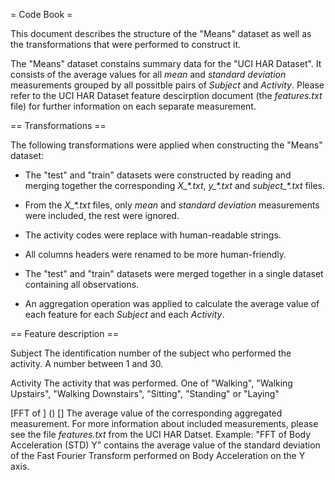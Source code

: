 = Code Book =

This document describes the structure of the "Means" dataset as well as the transformations that
were performed to construct it.

The "Means" dataset constains summary data for the "UCI HAR Dataset". It consists of the average
values for all _mean_ and _standard deviation_ measurements grouped by all possitble pairs of
*Subject* and *Activity*. Please refer to the UCI HAR Dataset feature descirption document
(the *features.txt* file) for further information on each separate measurement.

== Transformations ==

The following transformations were applied when constructing the "Means" dataset:

 * The "test" and "train" datasets were constructed by reading and merging together the
 corresponding *X_\*.txt*, *y_\*.txt* and *subject_\*.txt* files.

 * From the *X_\*.txt* files, only _mean_ and _standard deviation_ measurements were included, the
 rest were ignored.

 * The activity codes were replace with human-readable strings.

 * All columns headers were renamed to be more human-friendly.

 * The "test" and "train" datasets were merged together in a single dataset containing all observations.

 * An aggregation operation was applied to calculate the average value of each feature for each
 *Subject* and each *Activity*.

== Feature description ==

Subject
	The identification number of the subject who performed the activity. A number between 1 and 30.

Activity
	The activity that was performed. One of "Walking", "Walking Upstairs", "Walking Downstairs",
	"Sitting", "Standing" or "Laying"

[FFT of ]<measurement> (<aggregation>) [<axis>]
	The average value of the corresponding aggregated measurement. For more information about included
	measurements, please see the file *features.txt* from the UCI HAR Datset.
	Example: "FFT of Body Acceleration (STD) Y" contains the average value of the standard deviation
	of the Fast Fourier Transform performed on Body Acceleration on the Y axis.